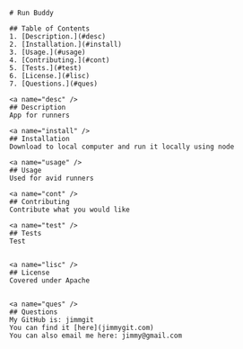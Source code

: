 
    # Run Buddy

    ## Table of Contents
    1. [Description.](#desc)
    2. [Installation.](#install)
    3. [Usage.](#usage)
    4. [Contributing.](#cont)
    5. [Tests.](#test)
    6. [License.](#lisc)
    7. [Questions.](#ques)

    <a name="desc" />
    ## Description
    App for runners

    <a name="install" />
    ## Installation
    Download to local computer and run it locally using node 

    <a name="usage" />
    ## Usage 
    Used for avid runners

    <a name="cont" />
    ## Contributing
    Contribute what you would like

    <a name="test" />
    ## Tests
    Test 

    
    <a name="lisc" />
    ## License
    Covered under Apache
  

    <a name="ques" />
    ## Questions
    My GitHub is: jimmgit
    You can find it [here](jimmygit.com)
    You can also email me here: jimmy@gmail.com
